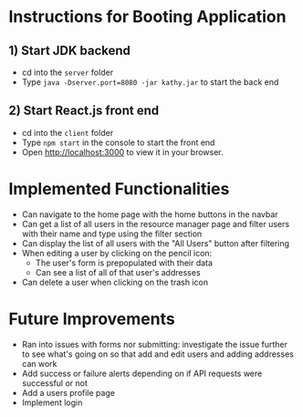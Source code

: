 # Instructions for Booting Application

## 1) Start JDK backend

- cd into the `server` folder
- Type `java -Dserver.port=8080 -jar kathy.jar` to start the back end

## 2) Start React.js front end

- cd into the `client` folder
- Type `npm start` in the console to start the front end
- Open [http://localhost:3000](http://localhost:3000) to view it in your browser.

# Implemented Functionalities

- Can navigate to the home page with the home buttons in the navbar
- Can get a list of all users in the resource manager page and filter users with their name and type using the filter section
- Can display the list of all users with the "All Users" button after filtering
- When editing a user by clicking on the pencil icon:
    - The user's form is prepopulated with their data
    - Can see a list of all of that user's addresses
- Can delete a user when clicking on the trash icon

# Future Improvements

- Ran into issues with forms nor submitting: investigate the issue further to see what's going on so that add and edit users and adding addresses can work
- Add success or failure alerts depending on if API requests were successful or not
- Add a users profile page
- Implement login

